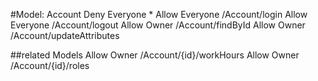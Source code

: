 #Model: Account
Deny Everyone     *
Allow Everyone    /Account/login
Allow Everyone    /Account/logout
Allow Owner       /Account/findById
Allow Owner       /Account/updateAttributes

##related Models
Allow Owner       /Account/{id}/workHours
Allow Owner       /Account/{id}/roles